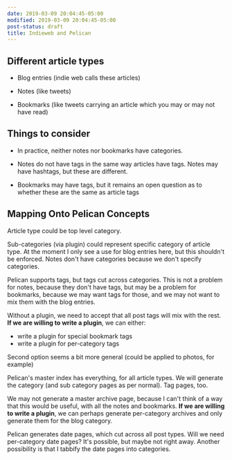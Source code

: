 ```yaml
---
date: 2019-03-09 20:04:45-05:00
modified: 2019-03-09 20:04:45-05:00
post-status: draft
title: Indieweb and Pelican
---
```



## Different article types

* Blog entries (indie web calls these articles)

* Notes (like tweets)

* Bookmarks (like tweets carrying an article which you may or may not
  have read)

## Things to consider

* In practice, neither notes nor bookmarks have categories.

* Notes do not have tags in the same way articles have tags.  Notes may have
  hashtags, but these are different.

* Bookmarks may have tags, but it remains an open question as to whether
  these are the same as article tags
  
## Mapping Onto Pelican Concepts

Article type could be top level category.

Sub-categories (via plugin) could represent specific category of article
type.  At the moment I only see a use for blog entries here, but this
shouldn't be enforced.  Notes don't have categories because we don't specify
categories.

Pelican supports tags, but tags cut across categories.  This is not a
problem for notes, because they don't have tags, but may be a problem for
bookmarks, because we may want tags for those, and we may not want to mix
them with the blog entries.

Without a plugin, we need to accept that all post tags will mix with the
rest.  **If we are willing to write a plugin**, we can either:

* write a plugin for special bookmark tags
* write a plugin for per-category tags

Second option seems a bit more general (could be applied to photos, for
example)

Pelican's master index has everything, for all article types.  We will
generate the category (and sub category pages as per normal).  Tag pages,
too.

We may not generate a master archive page, because I can't think of a way
that this would be useful, with all the notes and bookmarks. **If we are
willing to write a plugin**, we can perhaps generate per-category archives
and only generate them for the blog category.

Pelican generates date pages, which cut across all post types.  Will we need
per-category date pages?  It's possible, but maybe not right away.  Another
possibility is that I tabbify the date pages into categories.
